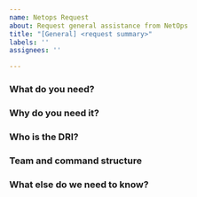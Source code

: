 ```yaml
---
name: Netops Request
about: Request general assistance from NetOps
title: "[General] <request summary>"
labels: ''
assignees: ''

---
```


### What do you need?
<!-- detail (but briefly) the expectations you have once this request is complete -->
  
### Why do you need it?
<!-- include information here which is helpful toward engineers making independent decisions without stakeholders. simple requests may ignore this section, but more complex request should consider what might need to be known in advance and add it -->
  
### Who is the DRI?
<!-- github handles and slack usernames of individuals that have responsibility on the matter -->

### Team and command structure
<!-- Which team is requesting these? Which part of the organization/project do they belong to? Who is the manager that has approved the potential expense? -->
  
### What else do we need to know?
<!-- any details required to complete the request? are there any special concerns to consider? priority, confidentiality, deadlines, etc -->



